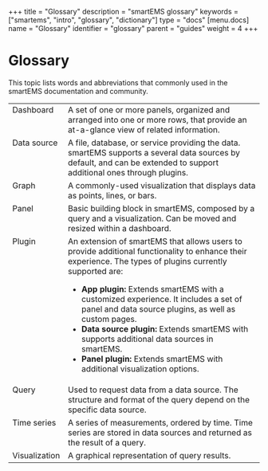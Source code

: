 +++
title = "Glossary"
description = "smartEMS glossary"
keywords = ["smartems", "intro", "glossary", "dictionary"]
type = "docs"
[menu.docs]
name = "Glossary"
identifier = "glossary"
parent = "guides"
weight = 4
+++

# Glossary

This topic lists words and abbreviations that commonly used in the smartEMS documentation and community.

<table>
  <tr>
    <td style = "vertical-align: top;">Dashboard</td>
    <td>A set of one or more panels, organized and arranged into one or more rows, that provide an at-a-glance view of related information.</td>
  </tr>
  <tr>
    <td style = "vertical-align: top;">Data source</td>
    <td>A file, database, or service providing the data. smartEMS supports a several data sources by default, and can be extended to support additional ones through plugins.</td>
  </tr>
    <tr>
    <td style = "vertical-align: top;">Graph</td>
    <td>A commonly-used visualization that displays data as points, lines, or bars.</td>
  </tr>
    <tr>
    <td style = "vertical-align: top;">Panel</td>
    <td>Basic building block in smartEMS, composed by a query and a visualization. Can be moved and resized within a dashboard.</td>
  </tr>
  <tr>
    <td style = "vertical-align: top;">Plugin</td>
    <td>An extension of smartEMS that allows users to provide additional functionality to enhance their experience. The types of plugins currently supported are:
    <ul>
      <li><b>App plugin:</b> Extends smartEMS with a customized experience. It includes a set of panel and data source plugins, as well as custom pages.</li>
      <li><b>Data source plugin:</b> Extends smartEMS with supports additional data sources in smartEMS.</li>
      <li><b>Panel plugin:</b> Extends smartEMS with additional visualization options.</li>
    </ul>
    </td>
  </tr>
    <tr>
    <td style = "vertical-align: top;">Query</td>
    <td>Used to request data from a data source. The structure and format of the query depend on the specific data source.</td>
  </tr>
    <tr>
    <td style = "vertical-align: top;">Time series</td>
    <td>A series of measurements, ordered by time. Time series are stored in data sources and returned as the result of a query.</td>
  </tr>
  <tr>
    <td style = "vertical-align: top;">Visualization</td>
    <td>A graphical representation of query results.</td>
  </tr>
</table>
